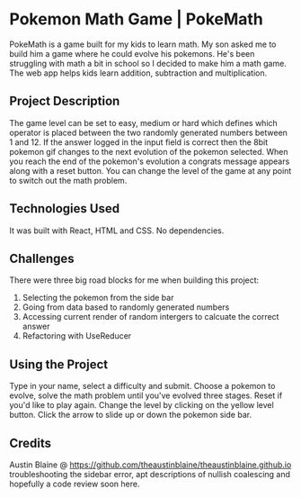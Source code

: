 # Pokemon Math Game | PokeMath

PokeMath is a game built for my kids to learn math. My son asked me to build him a game where he could evolve his pokemons. He's been struggling with math a bit in school so I decided to make him a math game. The web app helps kids learn addition, subtraction and multiplication. 

## Project Description

The game level can be set to easy, medium or hard which defines which operator is placed between the two randomly generated numbers between 1 and 12. If the answer logged in the input field is correct then the 8bit pokemon gif changes to the next evolution of the pokemon selected. When you reach the end of the pokemon's evolution a congrats message appears along with a reset button. You can change the level of the game at any point to switch out the math problem.

## Technologies Used

It was built with React, HTML and CSS. No dependencies.

## Challenges

There were three big road blocks for me when building this project:

1. Selecting the pokemon from the side bar
2. Going from data based to randomly generated numbers
3. Accessing current render of random intergers to calcuate the correct answer
4. Refactoring with UseReducer


## Using the Project
Type in your name, select a difficulty and submit. Choose a pokemon to evolve, solve the math problem until you've evolved three stages. Reset if you'd like to play again. Change the level by clicking on the yellow level button. Click the arrow to slide up or down the pokemon side bar.

## Credits

Austin Blaine @ https://github.com/theaustinblaine/theaustinblaine.github.io troubleshooting the sidebar error, apt descriptions of nullish coalescing and hopefully a code review soon here.
